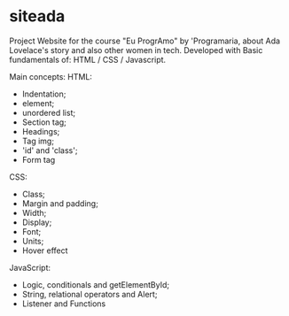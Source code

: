 # siteada
Project Website for the course "Eu ProgrAmo" by 'Programaria, about Ada Lovelace's story and also other women in tech. Developed with Basic fundamentals of: HTML / CSS / Javascript.

Main concepts:
HTML:
- Indentation;
- <nav> element;
- unordered list;
- Section tag;
- Headings;
- Tag img;
- 'id' and 'class';
- Form tag
  
CSS:
- Class;
- Margin and padding;
- Width;
- Display;
- Font;
- Units;
- Hover effect

JavaScript:
- Logic, conditionals and getElementById;
- String, relational operators and Alert;
- Listener and Functions



